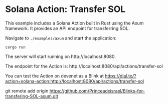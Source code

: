 # Solana Action: Transfer SOL

This example includes a Solana Action built in Rust using the Axum framework. It
provides an API endpoint for transferring SOL.

Navigate to `./examples/axum` and start the application:

```
cargo run
```

The server will start running on http://localhost:8080.

The endpoint for the Action is: http://localhost:8080/api/actions/transfer-sol

You can test the Action on devenet as a Blink at https://dial.to/?action=solana-action:http://localhost:8080/api/actions/transfer-sol

git remote add origin https://github.com/Princeadxisrael/Blinks-for-transfering-SOL-axum.git